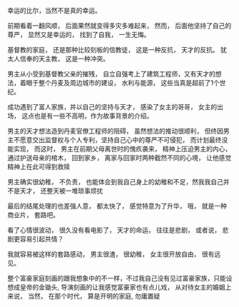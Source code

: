 
幸运的比尔，当然不是真的幸运。 

前期看着一翻风顺， 后面果然就变得多灾多难起来， 然而， 后面他坚持了自己的尊严， 显然又是幸运的， 找到了自我， 一生无悔。 

基督教的家庭， 还是那种比较刻板的信教徒， 这是一种反抗， 天才的反抗。 犹太人信奉的天主教， 这是一种冲突。

男主从小受到基督教父亲的摧残， 自立自强考上了建筑工程师，又有天才的想法，着眼于整个丹麦及周边城市的建设， 水利与能源， 这些当真是超前了1个世纪。 

成功遇到了富人家族，并以自己的坚持与天才， 感染了女主的哥哥， 女主的出场， 这点也是有一些不高明，作为故事背景的介绍。 

男主的天才想法造到丹麦官僚工程师的阻碍， 虽然想法的推动很顺利， 但终因男主不愿意交出监督权与个人专利，坚持自己心中的尊严不可侵犯， 而计划最终没能实现， 
而这时， 男主在前期父母离世时的愧疚袭来， 精神上压迫男主的内心， 通过护送母亲的棺木， 回到家乡， 离家与回家时两种截然不同的心境， 让他感觉精神上在此可得到救赎

男主确实很幼稚， 不负责， 也能体会到我自己身上的幼稚和不足，然我我自己并不是天才， 还整天被一堆琐事烦扰 

最后的结尾处理的也差强人意， 都太快了， 感觉特意为了升华， 哦， 就是一种商业片， 套路吧。


看了心情很波动， 很久没有看电影了， 天才的命运， 往往是悲剧， 或者说， 悲剧更容易引起共情？ 

我就容易被这样的套路感动， 男主很渣， 很幼稚， 女主很开放自由， 很有远见。 

整个富豪家庭刻画的跟我想象中的不一样，不过我自己没有见过富豪家族，只能设想成皇帝的金锄头, 导演刻画的让我感觉富豪家也有点儿戏， 从对待女主的婚姻上来说， 当然， 在那个时代， 算是开明的家庭, 勿庸置疑

